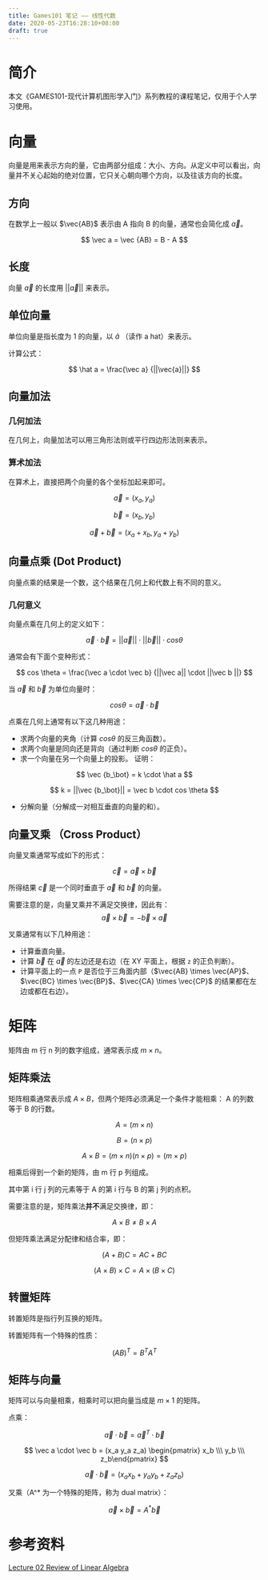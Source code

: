 ```yaml
---
title: Games101 笔记 —— 线性代数
date: 2020-05-23T16:28:10+08:00
draft: true
---
```


# 简介
本文《GAMES101-现代计算机图形学入门》系列教程的课程笔记，仅用于个人学习使用。


# 向量

向量是用来表示方向的量，它由两部分组成：大小、方向。从定义中可以看出，向量并不关心起始的绝对位置，它只关心朝向哪个方向，以及往该方向的长度。

## 方向

在数学上一般以 $\vec{AB}$ 表示由 A 指向 B 的向量，通常也会简化成 $\vec a$。

$$
\vec a = \vec {AB} = B - A
$$

## 长度

向量 $\vec a$ 的长度用 $||\vec{a}||$ 来表示。

## 单位向量

单位向量是指长度为 1 的向量，以 $\hat a$ （读作 a hat）来表示。

计算公式：

$$
\hat a = \frac{\vec a} {||\vec{a}||}
$$

## 向量加法

### 几何加法

在几何上，向量加法可以用三角形法则或平行四边形法则来表示。

### 算术加法

在算术上，直接把两个向量的各个坐标加起来即可。

$$ \vec a = (x_a, y_a) $$

$$ \vec b = (x_b, y_b) $$

$$ \vec a + \vec b = (x_a + x_b, y_a + y_b) $$


## 向量点乘 (Dot Product)

向量点乘的结果是一个数，这个结果在几何上和代数上有不同的意义。

### 几何意义

向量点乘在几何上的定义如下：

$$ \vec a \cdot \vec b = ||\vec a|| \cdot ||\vec b|| \cdot cos \theta $$

通常会有下面个变种形式：

$$ cos \theta = \frac{\vec a \cdot \vec b} {||\vec a|| \cdot ||\vec b ||} $$

当 $\vec a$ 和 $\vec b$ 为单位向量时：

$$ cos \theta = \vec a \cdot \vec b $$

点乘在几何上通常有以下这几种用途：

- 求两个向量的夹角（计算 $cos \theta$ 的反三角函数）。
- 求两个向量是同向还是背向（通过判断 $cos \theta$ 的正负）。
- 求一个向量在另一个向量上的投影。 证明：

$$ \vec {b_\bot} = k \cdot \hat a $$

$$ k = ||\vec {b_\bot}|| = \vec b \cdot cos \theta $$

- 分解向量（分解成一对相互垂直的向量的和）。



## 向量叉乘 （Cross Product）

向量叉乘通常写成如下的形式：

$$
\vec c = \vec a \times \vec b
$$

所得结果 $\vec c$ 是一个同时垂直于 $\vec a$ 和 $\vec b$ 的向量。

需要注意的是，向量叉乘并不满足交换律，因此有：
$$
\vec a \times \vec b = - \vec b \times \vec a
$$

叉乘通常有以下几种用途：

- 计算垂直向量。
- 计算 $\vec b$ 在 $\vec a$ 的左边还是右边（在 XY 平面上，根据 `z` 的正负判断）。
- 计算平面上的一点 `P` 是否位于三角面内部（$\vec{AB} \times \vec{AP}$、$\vec{BC} \times \vec{BP}$、$\vec{CA} \times \vec{CP}$ 的结果都在左边或都在右边）。


# 矩阵

矩阵由 m 行 n 列的数字组成，通常表示成 $m \times n$。

## 矩阵乘法

矩阵相乘通常表示成 $A \times B$，但两个矩阵必须满足一个条件才能相乘： A 的列数等于 B 的行数。

$$
A = (m \times n)
$$

$$
B = (n \times p)
$$

$$
A \times B = (m \times n)(n \times p) = (m \times p)
$$


相乘后得到一个新的矩阵，由 m 行 p 列组成。

其中第 i 行 j 列的元素等于 A 的第 i 行与 B 的第 j 列的点积。
 
需要注意的是，矩阵乘法**并不**满足交换律，即：

$$
A \times B \ne B \times A
$$

但矩阵乘法满足分配律和结合率，即：

$$
(A + B)C = AC + BC
$$

$$
(A \times B) \times C = A \times (B \times C)
$$

## 转置矩阵

转置矩阵是指行列互换的矩阵。

转置矩阵有一个特殊的性质：

$$
(AB)^T = B^TA^T
$$

## 矩阵与向量

矩阵可以与向量相乘，相乘时可以把向量当成是 $m \times 1$ 的矩阵。

点乘：

$$
\vec a \cdot \vec b = {\vec a}^T \cdot \vec b
$$

$$
\vec a \cdot \vec b = (x_a y_a z_a) \begin{pmatrix} x_b \\\ y_b \\\ z_b\end{pmatrix}
$$

$$
\vec a \cdot \vec b = (x_ax_b + y_ay_b + z_az_b)
$$


叉乘（A^* 为一个特殊的矩阵，称为 dual matrix）：

$$
\vec a \times \vec b = A^*\vec b
$$


# 参考资料
[Lecture 02 Review of Linear Algebra](https://www.bilibili.com/video/BV1X7411F744?p=2)
